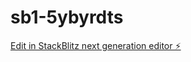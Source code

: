 # sb1-5ybyrdts

[Edit in StackBlitz next generation editor ⚡️](https://stackblitz.com/~/github.com/jkenneally90/sb1-5ybyrdts)